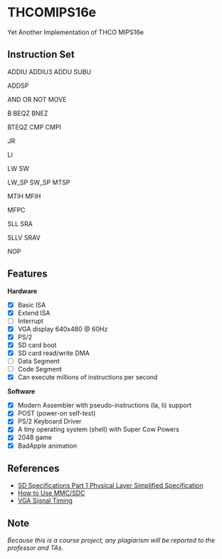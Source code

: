 # THCOMIPS16e
Yet Another Implementation of THCO MIPS16e

## Instruction Set

ADDIU ADDIU3 ADDU SUBU

ADDSP

AND OR NOT MOVE

B BEQZ BNEZ

BTEQZ CMP CMPI

JR

LI

LW SW

LW_SP SW_SP MTSP

MTIH MFIH

MFPC

SLL SRA

SLLV SRAV

NOP

## Features

**Hardware**

* [x] Basic ISA
* [x] Extend ISA
* [ ] Interrupt
* [x] VGA display 640x480 @ 60Hz
* [x] PS/2
* [x] SD card boot
* [x] SD card read/write DMA
* [ ] Data Segment
* [ ] Code Segment
* [x] Can execute millions of instructions per second

**Software**

* [x] Modern Assembler with pseudo-instructions (la, li) support
* [x] POST (power-on self-test)
* [x] PS/2 Keyboard Driver
* [x] A tiny operating system (shell) with Super Cow Powers
* [x] 2048 game
* [x] BadApple animation

## References

* [SD Specifications Part 1 Physical Layer Simplified Specification](https://www.sdcard.org/downloads/pls/)
* [How to Use MMC/SDC](http://elm-chan.org/docs/mmc/mmc_e.html)
* [VGA Signal Timing](http://tinyvga.com/vga-timing)

## Note

*Because this is a course project, any plagiarism will be reported to the professor and TAs.*
